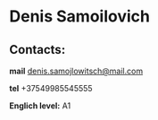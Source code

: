 # Denis Samoilovich

## Contacts:

**mail** denis.samojlowitsch@mail.com

**tel** +37549985545555

**Englich level:** A1
